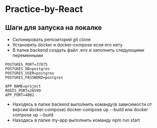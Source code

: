 # Practice-by-React

## Шаги для запуска на локалке

- Склонировать репозиторий git clone
- Установить docker и docker-compose если его нету
- В папке backend создать файл .env и заполнить следующими переменными  
```
POSTGRES_PORT=37875
POSTGRES_DB=postgres
POSTGRES_USER=postgres
POSTGRES_PASSWORD=postgres

APP_NAME=project
REDIS_PORT=26599
APP_PORT=4002
```
- Находясь в папке backend выполнить команду(в зависимости от версии docker-compose) docker-compose up --build или docker compose up --build
- Находясь в папке my-app выполнить команду npm run start